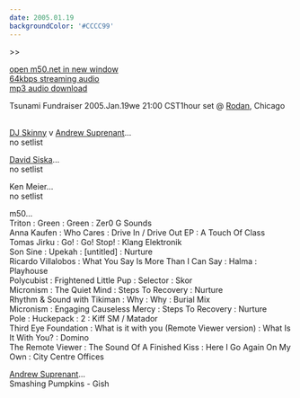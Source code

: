 ```yaml
---
date: 2005.01.19
backgroundColor: '#CCCC99'
---
```


\>>

[open m50.net in new window  
](http://m50.net/)[64kbps streaming audio](http://m50.net/streamed/2005.01.19\(64\).ra)  
[mp3 audio download](http://m50.net/streamed/2005.01.19\(64\).mp3)

Tsunami Fundraiser 2005.Jan.19we 21:00 CST1hour set @ [Rodan](http://www.rodan.ws/), Chicago

[  
DJ Skinny](http://www.djskinny.com/) v [Andrew Suprenant](http://www.suprenova.com/)...  
no setlist  

[David Siska](http://www.sonicsunset.com/)...  
no setlist  

Ken Meier...  
no setlist  

m50...  
Triton : Green : Green : Zer0 G Sounds  
Anna Kaufen : Who Cares : Drive In / Drive Out EP : A Touch Of Class  
Tomas Jirku : Go! : Go! Stop! : Klang Elektronik  
Son Sine : Upekah : \[untitled\] : Nurture  
Ricardo Villalobos : What You Say Is More Than I Can Say : Halma : Playhouse  
Polycubist : Frightened Little Pup : Selector : Skor  
Micronism : The Quiet Mind : Steps To Recovery : Nurture  
Rhythm & Sound with Tikiman : Why : Why : Burial Mix  
Micronism : Engaging Causeless Mercy : Steps To Recovery : Nurture  
Pole : Huckepack : 2 : Kiff SM / Matador  
Third Eye Foundation : What is it with you (Remote Viewer version) : What Is It With You? : Domino  
The Remote Viewer : The Sound Of A Finished Kiss : Here I Go Again On My Own : City Centre Offices  

[Andrew Suprenant](http://www.suprenova.com/)...  
Smashing Pumpkins - Gish